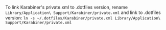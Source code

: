 To link Karabiner's private.xml to .dotfiles version, rename `Library/Application\ Support/Karabiner/private.xml` and link to .dotfiles version:
`ln -s ~/.dotfiles/Karabiner/private.xml Library/Application\ Support/Karabiner/private.xml`
